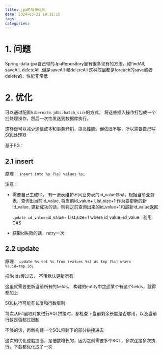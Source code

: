 ```yaml
---
title: jpa的批量优化
date: 2024-05-21 19:11:15
tags:
categories:
---
```


# 1. 问题

Spring-data-jpa自己带的JpaRepository里有很多现有的方法，如findAll, saveAll, deleteAll ,但是saveAll 和deleteAll 这种底层都是foreach的save或者delete的，性能非常低

# 2. 优化

可以通过配置`hibernate.jdbc.batch_size`的方式， 将这些插入操作打包成一个批处理操作，然后一次性发送到数据库执行。

这样做可以减少通信成本和事务开销，提高性能。但依旧不够，所以需要自己写SQL处理器

基于PG：

## 2.1 insert

原理： `insert into %s (%s) values %s;`

注意：

- 需要自己生成ID， 有一张表维护不同业务表的id_value序号，根据当前业务表，查询出当前id_value, 将当前id_value+ LIst.size+1 作为要更新的新id_value, 更新成功的话，则将之前查询出来的id_value+1和最新id_value返回

  `update id_value=`id_value+ LIst.size+1 where id_value=id_value ` 利用CAS

- 获取id失败的话，retry一次

## 2.2 update

原理： `update %s set %s from (values %s) as tmp (%s) where %s.id=tmp.id;`

把fields传过去， 不传默认更新所有

这里就需要更新当前所有的fields， 构建的entity中之遥某个有这个fields，就得都加上



SQL执行可能有长度和行数限制

每次从list里取对象进行SQL拼接时，都检查下当前剩余长度是否够用，以及当前行数是否超过限制

不够的话，再新构建一个SQL将剩下的部分拼接进去

这次的优化速度提高，是倍数增长的，因为之前需要多个SQL，多次连接多次执行，下载都优化成了一次
